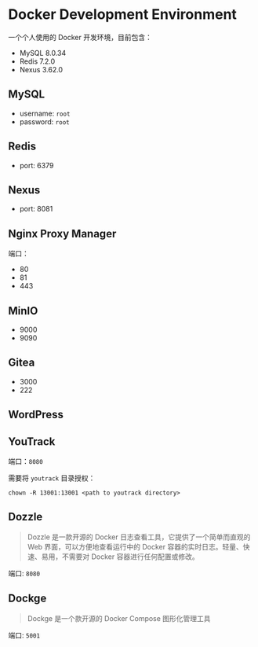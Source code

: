 # Docker Development Environment

一个个人使用的 Docker 开发环境，目前包含：

* MySQL 8.0.34
* Redis 7.2.0
* Nexus 3.62.0

## MySQL

* username: `root`
* password: `root`

## Redis

* port: 6379

## Nexus

* port: 8081

## Nginx Proxy Manager

端口：

* 80
* 81
* 443

## MinIO

* 9000
* 9090

## Gitea

* 3000
* 222

## WordPress

## YouTrack

 端口：`8080`
 
 需要将 `youtrack` 目录授权：

 ```shell
chown -R 13001:13001 <path to youtrack directory>
 ```

 ## Dozzle

 > Dozzle 是一款开源的 Docker 日志查看工具，它提供了一个简单而直观的 Web 界面，可以方便地查看运行中的 Docker 容器的实时日志。轻量、快速、易用，不需要对 Docker 容器进行任何配置或修改。

端口: `8080`

## Dockge

> Dockge 是一个款开源的 Docker Compose 图形化管理工具

端口: `5001`
